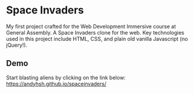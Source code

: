 # Space Invaders

My first project crafted for the Web Development Immersive course at General Assembly. A Space Invaders clone for the web. Key technologies used in this project include HTML, CSS, and plain old vanilla Javascript (no jQuery!).

## Demo

Start blasting aliens by clicking on the link below:
https://andyhsh.github.io/spaceinvaders/
